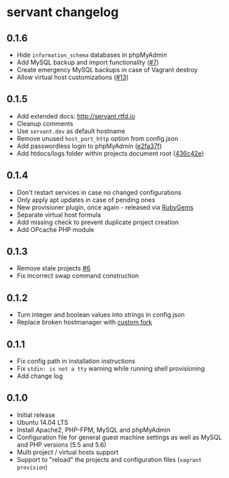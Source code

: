 # servant changelog

## 0.1.6

- Hide `information_schema` databases in phpMyAdmin
- Add MySQL backup and import functionality ([#7](https://github.com/frdmn/servant/issues/7)) 
- Create emergency MySQL backups in case of Vagrant destroy 
- Allow virtual host customizations ([#13](https://github.com/frdmn/servant/issues/13))

## 0.1.5

- Add extended docs: http://servant.rtfd.io
- Cleanup comments
- Use `servant.dev` as default hostname
- Remove unused `host_port_http` option from config.json
- Add passwordless login to phpMyAdmin ([e2fa37f](https://github.com/frdmn/servant/commit/e2fa37fbd27dfa39201923b8a69e9cf9b99f6b89))
- Add htdocs/logs folder within projects document root ([436c42e](https://github.com/frdmn/servant/commit/436c42e9639861c10fc19776fdaef67342bf300a))

## 0.1.4

- Don't restart services in case no changed configurations
- Only apply apt updates in case of pending ones
- New provisioner plugin, once again - released via [RubyGems](https://rubygems.org/gems/vagrant-servant-hosts-provisioner)
- Separate virtual host formula
- Add missing check to prevent duplicate project creation
- Add OPcache PHP module

## 0.1.3

- Remove stale projects [#6](https://github.com/frdmn/servant/issues/6)
- Fix incorrect swap command construction

## 0.1.2

- Turn integer and boolean values into strings in config.json
- Replace broken hostmanager with [custom fork](https://github.com/frdmn/servant/commit/61ff4ee32b32f28eddb7db8d1294f48697773ae3) 

## 0.1.1

- Fix config path in installation instructions
- Fix `stdin: is not a tty` warning while running shell provisioning
- Add change log

## 0.1.0

- Initial release
- Ubuntu 14.04 LTS
- Install Apache2, PHP-FPM, MySQL and phpMyAdmin
- Configuration file for general guest machine settings as well as MySQL and PHP versions (5.5 and 5.6)
- Multi project / virtual hosts support
- Support to "reload" the projects and configuration files (`vagrant provision`)
